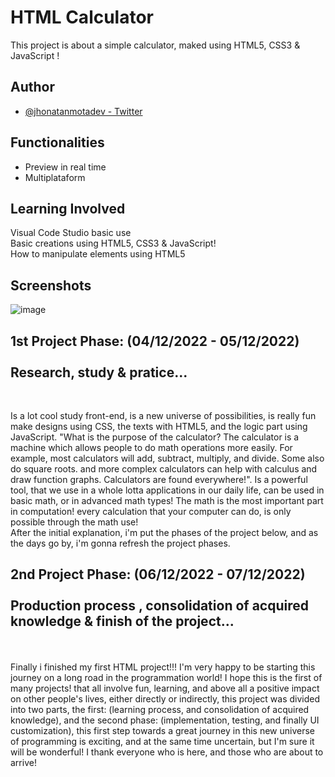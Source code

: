 # HTML Calculator

This project is about a simple calculator, maked using HTML5, CSS3 & JavaScript !<br>

## Author

- [@jhonatanmotadev - Twitter](https://twitter.com/jhonatanmotadev)

## Functionalities

- Preview in real time
- Multiplataform

## Learning Involved

Visual Code Studio basic use<br>
Basic creations using HTML5, CSS3 & JavaScript!<br>
How to manipulate elements using HTML5<br>

## Screenshots

![image](https://user-images.githubusercontent.com/119200828/206042596-e47de951-060c-4fbc-a5dc-23950a8cc97c.png)

<h2>1st Project Phase: (04/12/2022 - 05/12/2022) <br><br>
Research, study & pratice...</h2><br>

Is a lot cool study front-end, is a new universe of possibilities, is really fun make designs using CSS, the texts with HTML5, and the logic part using JavaScript. "What is the purpose of the calculator? The calculator is a machine which allows people to do math operations more easily. For example, most calculators will add, subtract, multiply, and divide. Some also do square roots. and more complex calculators can help with calculus and draw function graphs. Calculators are found everywhere!". Is a powerful tool, that we use in a whole lotta applications in our daily life, can be used in basic math, or in advanced math types!
The math is the most important part in computation! every calculation that your computer can do, is only possible through the math use!<br>
After the initial explanation, i'm put the phases of the project below, and as the days go by, i'm gonna refresh the project phases.

<h2>2nd Project Phase: (06/12/2022 - 07/12/2022) <br><br>
Production process , consolidation of acquired knowledge & finish of the project...</h2><br>
<br>
Finally i finished my first HTML project!!! I'm very happy to be starting this journey on a long road in the programmation world! I hope this is the first of many projects! that all involve fun, learning, and above all a positive impact on other people's lives, either directly or indirectly, this project was divided into two parts, the first: (learning process, and consolidation of acquired knowledge), and the second phase: (implementation, testing, and finally UI customization),
this first step towards a great journey in this new universe of programming is exciting, and at the same time uncertain, but I'm sure it will be wonderful! I thank everyone who is here, and those who are about to arrive!
